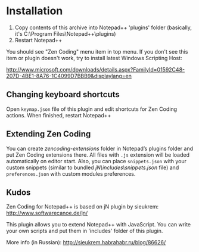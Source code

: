 # Installation
 
1. Copy contents of this archive into Notepad++ 'plugins' folder (basically, it's C:\Program Files\Notepad++\plugins\)
2. Restart Notepad++
 
You should see "Zen Coding" menu item in top menu.
If you don't see this item or plugin doesn't work, try to install latest Windows Scripting Host: 
 
http://www.microsoft.com/downloads/details.aspx?FamilyId=01592C48-207D-4BE1-8A76-1C4099D7BBB9&displaylang=en

## Changing keyboard shortcuts

Open `keymap.json` file of this plugin and edit shortcuts for Zen Coding actions. When finished, restart Notepad++
 
## Extending Zen Coding

You can create *zencoding-extensions* folder in Notepad’s plugins folder and put Zen Coding extensions there. All files with `.js` extension will be loaded automatically on editor start. Also, you can place `snippets.json` with your custom snippets (similar to bundled *jN\includes\snippets.json* file) and `preferences.json` with custom modules preferences.
 
## Kudos
 
Zen Coding for Notepad++ is based on jN plugin by sieukrem:
http://www.softwarecanoe.de/jn/
 
This plugin allows you to extend Notepad++ with JavaScript. You can write your own scripts and put them
in 'includes' folder of this plugin.
 
More info (in Russian):
http://sieukrem.habrahabr.ru/blog/86626/
